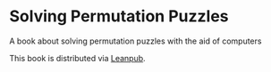 # Solving Permutation Puzzles
A book about solving permutation puzzles with the aid of computers

This book is distributed via [Leanpub][leanpub:solving-permutation-puzzles].

[leanpub:solving-permutation-puzzles]: https://leanpub.com/solving-permutation-puzzles
